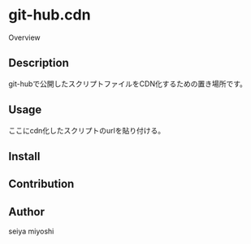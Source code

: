 git-hub.cdn
====

Overview

## Description
git-hubで公開したスクリプトファイルをCDN化するための置き場所です。

## Usage
ここにcdn化したスクリプトのurlを貼り付ける。

## Install

## Contribution

## Author
seiya miyoshi

